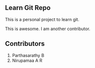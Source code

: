 Learn Git Repo
--------------
This is a personal project to learn git.

This is awesome.
I am another contributor.

Contributors
------------
1. Parthasarathy B
2. Nirupamaa A R